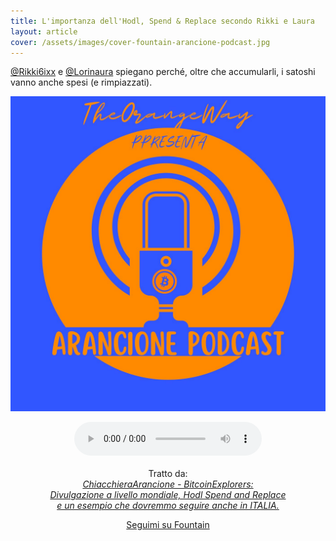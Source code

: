 ```yaml
---
title: L'importanza dell'Hodl, Spend & Replace secondo Rikki e Laura
layout: article
cover: /assets/images/cover-fountain-arancione-podcast.jpg
---
```


<a href="https://twitter.com/Rikki6ixx">@Rikki6ixx</a> e <a href="https://twitter.com/Lorinaura">@Lorinaura</a> spiegano perché, oltre che accumularli, i satoshi vanno anche spesi (e rimpiazzati).

<!--more-->

<p style="text-align: center;">
	<a href="https://fountain.fm/show/412K3pgOYcSg6kPdaVKt" target="_blank"><img class="image image--md" src="https://raw.githubusercontent.com/loop-btc/loop-btc.github.io/master/assets/images/cover-fountain-arancione-podcast.jpg"/></a>
</p>
<p style="text-align: center;" class="py-4">
	<audio controls>
		<source src="/assets/audio/fountain-clip_arancione-podcast_hodl-spend-replace.mp3" type="audio/mpeg">
		<source src="/assets/audio/fountain-clip_arancione-podcast_hodl-spend-replace.ogg" type="audio/ogg">
		Il tuo browser non supporta la riproduzione della clip.
	</audio>
	<br><br>Tratto da:<br>
	<i class="fas fa-headphones"> <a href="https://fountain.fm/episode/13353047039" target="_blank">ChiacchieraArancione - BitcoinExplorers:<br>Divulgazione a livello mondiale, Hodl Spend and Replace<br> e un esempio che dovremmo seguire anche in ITALIA.</a>
</i></p>
<p style="text-align: center;" class="py-4">
	<a class="button button--warning button--rounded button--lg" href="https://fountain.fm/loop_btc?code=ee3ca7d1c1" target="_blank"><i class="fas fa-podcast"></i> Seguimi su Fountain</a>
</p>